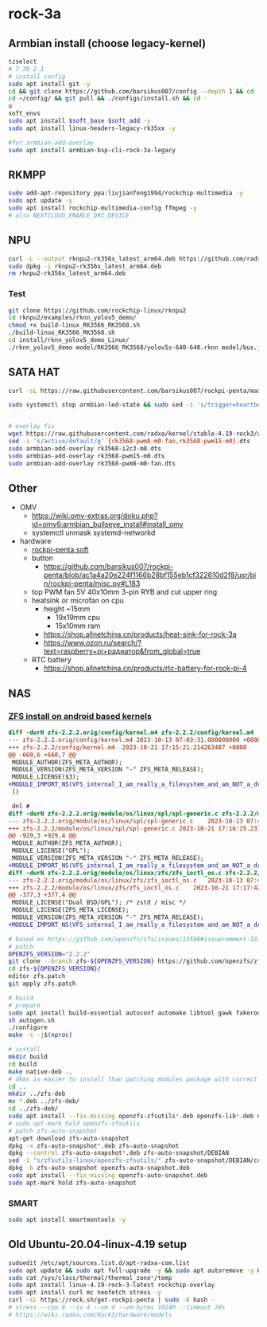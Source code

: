 # rock-3a

## Armbian install (choose legacy-kernel)

```bash
tzselect
# 7 39 2 1
# install config
sudo apt install git -y
cd && git clone https://github.com/barsikus007/config --depth 1 && cd -
cd ~/config/ && git pull && ./configs/install.sh && cd -
u
soft_envs
sudo apt install $soft_base $soft_add -y
sudo apt install linux-headers-legacy-rk35xx -y

#for armbian-add-overlay
sudo apt install armbian-bsp-cli-rock-3a-legacy
```

## RKMPP

```bash
sudo add-apt-repository ppa:liujianfeng1994/rockchip-multimedia -y
sudo apt update -y
sudo apt install rockchip-multimedia-config ffmpeg -y
# also NEXTCLOUD_ENABLE_DRI_DEVICE
```

## NPU

```bash
curl -L --output rknpu2-rk356x_latest_arm64.deb https://github.com/radxa-pkg/rknn2/releases/latest/download/rknpu2-rk356x_$(curl -L https://github.com/radxa-pkg/rknn2/releases/latest/download/VERSION)_arm64.deb
sudo dpkg -i rknpu2-rk356x_latest_arm64.deb
rm rknpu2-rk356x_latest_arm64.deb
```

### Test

```bash
git clone https://github.com/rockchip-linux/rknpu2
cd rknpu2/examples/rknn_yolov5_demo/
chmod +x build-linux_RK3566_RK3568.sh
./build-linux_RK3566_RK3568.sh
cd install/rknn_yolov5_demo_Linux/
./rknn_yolov5_demo model/RK3566_RK3568/yolov5s-640-640.rknn model/bus.jpg
```

## SATA HAT

```bash
curl -sL https://raw.githubusercontent.com/barsikus007/rockpi-penta/master/install.sh | sudo -E bash -

sudo systemctl stop armbian-led-state && sudo sed -i 's/trigger=heartbeat/trigger=none/' /etc/armbian-leds.conf && sudo sed -i 's/brightness=0/brightness=1/' /etc/armbian-leds.conf && sudo systemctl start armbian-led-state


# overlay fix
wget https://raw.githubusercontent.com/radxa/kernel/stable-4.19-rock3/arch/arm64/boot/dts/rockchip/overlay/{rk3568-pwm8-m0-fan,rk3568-pwm15-m0,rk3568-i2c3-m0}.dts
sed -i 's/active/default/g' {rk3568-pwm8-m0-fan,rk3568-pwm15-m0}.dts
sudo armbian-add-overlay rk3568-i2c3-m0.dts
sudo armbian-add-overlay rk3568-pwm15-m0.dts
sudo armbian-add-overlay rk3568-pwm8-m0-fan.dts
```

## Other

- OMV
  - <https://wiki.omv-extras.org/doku.php?id=omv6:armbian_bullseye_install#install_omv>
  - systemctl unmask systemd-networkd
- hardware
  - [rockpi-penta soft](https://github.com/barsikus007/rockpi-penta)
  - button
    - <https://github.com/barsikus007/rockpi-penta/blob/ac1a4a20e224f1166b28bf155eb1cf322610d2f8/usr/bin/rockpi-penta/misc.py#L183>
  - top PWM fan 5V 40x10mm 3-pin RYB and cut upper ring
  - heatsink or microfan on cpu
    - height ~15mm
      - 19x19mm cpu
      - 15x10mm ram
    - <https://shop.allnetchina.cn/products/heat-sink-for-rock-3a>
    - <https://www.ozon.ru/search/?text=raspberry+pi+радиатор&from_global=true>
  - RTC battery
    - <https://shop.allnetchina.cn/products/rtc-battery-for-rock-pi-4>

## NAS

### [ZFS install on android based kernels](https://github.com/radxa/kernel/issues/54#issuecomment-1788453183)

```patch
diff -durN zfs-2.2.2.orig/config/kernel.m4 zfs-2.2.2/config/kernel.m4
--- zfs-2.2.2.orig/config/kernel.m4	2023-10-13 07:03:31.000000000 +0800
+++ zfs-2.2.2/config/kernel.m4	2023-10-21 17:15:21.214263487 +0800
@@ -660,6 +660,7 @@
 MODULE_AUTHOR(ZFS_META_AUTHOR);
 MODULE_VERSION(ZFS_META_VERSION "-" ZFS_META_RELEASE);
 MODULE_LICENSE($3);
+MODULE_IMPORT_NS(VFS_internal_I_am_really_a_filesystem_and_am_NOT_a_driver);
 ])

 dnl #
diff -durN zfs-2.2.2.orig/module/os/linux/spl/spl-generic.c zfs-2.2.2/module/os/linux/spl/spl-generic.c
--- zfs-2.2.2.orig/module/os/linux/spl/spl-generic.c	2023-10-13 07:41:34.965111309 +0800
+++ zfs-2.2.2/module/os/linux/spl/spl-generic.c	2023-10-21 17:16:25.231694524 +0800
@@ -929,3 +929,4 @@
 MODULE_AUTHOR(ZFS_META_AUTHOR);
 MODULE_LICENSE("GPL");
 MODULE_VERSION(ZFS_META_VERSION "-" ZFS_META_RELEASE);
+MODULE_IMPORT_NS(VFS_internal_I_am_really_a_filesystem_and_am_NOT_a_driver);
diff -durN zfs-2.2.2.orig/module/os/linux/zfs/zfs_ioctl_os.c zfs-2.2.2/module/os/linux/zfs/zfs_ioctl_os.c
--- zfs-2.2.2.orig/module/os/linux/zfs/zfs_ioctl_os.c	2023-10-13 07:41:34.894111142 +0800
+++ zfs-2.2.2/module/os/linux/zfs/zfs_ioctl_os.c	2023-10-21 17:17:42.042612036 +0800
@@ -377,3 +377,4 @@
 MODULE_LICENSE("Dual BSD/GPL"); /* zstd / misc */
 MODULE_LICENSE(ZFS_META_LICENSE);
 MODULE_VERSION(ZFS_META_VERSION "-" ZFS_META_RELEASE);
+MODULE_IMPORT_NS(VFS_internal_I_am_really_a_filesystem_and_am_NOT_a_driver);
```

```bash
# based on https://github.com/openzfs/zfs/issues/15586#issuecomment-1836806381
# patch
OPENZFS_VERSION="2.2.2"
git clone --branch zfs-${OPENZFS_VERSION} https://github.com/openzfs/zfs zfs-${OPENZFS_VERSION}
cd zfs-${OPENZFS_VERSION}/
editor zfs.patch
git apply zfs.patch

# build
# prepare
sudo apt install build-essential autoconf automake libtool gawk fakeroot dkms libblkid-dev uuid-dev libudev-dev libssl-dev zlib1g-dev libaio-dev libattr1-dev libelf-dev linux-headers-generic python3 python3-dev python3-setuptools python3-cffi libffi-dev python3-packaging git libcurl4-openssl-dev debhelper-compat dh-python po-debconf python3-all-dev python3-sphinx libpam0g-dev -y
sh autogen.sh
./configure
make -s -j$(nproc)

# install
mkdir build
cd build
make native-deb ..
# dkms is easier to install than patching modules package with correct kernel package name
cd ..
mkdir ../zfs-deb
mv *.deb ../zfs-deb/
cd ../zfs-deb/
sudo apt install --fix-missing openzfs-zfsutils*.deb openzfs-lib*.deb openzfs-zfs-dkms*.deb -y
# sudo apt-mark hold openzfs-zfsutils
# patch zfs-auto-snapshot
apt-get download zfs-auto-snapshot
dpkg -x zfs-auto-snapshot*.deb zfs-auto-snapshot
dpkg --control zfs-auto-snapshot*.deb zfs-auto-snapshot/DEBIAN
sed -i "s/zfsutils-linux/openzfs-zfsutils/" zfs-auto-snapshot/DEBIAN/control
dpkg -b zfs-auto-snapshot openzfs-auto-snapshot.deb
sudo apt install --fix-missing openzfs-auto-snapshot.deb
sudo apt-mark hold zfs-auto-snapshot
```

### SMART

```bash
sudo apt install smartmontools -y
```

## Old Ubuntu-20.04-linux-4.19 setup

```bash
sudoedit /etc/apt/sources.list.d/apt-radxa-com.list
sudo apt update && sudo apt full-upgrade -y && sudo apt autoremove -y && sudo apt clean
sudo cat /sys/class/thermal/thermal_zone*/temp
sudo apt install linux-4.19-rock-3-latest rockchip-overlay
sudo apt install curl mc neofetch stress -y
curl -sL https://rock.sh/get-rockpi-penta | sudo -E bash -
# stress --cpu 8 --io 4 --vm 4 --vm-bytes 1024M --timeout 20s
# https://wiki.radxa.com/Rock3/hardware/models
```
